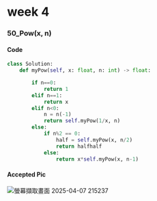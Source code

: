 # week 4
### 50_Pow(x, n)
#### Code
```python
class Solution:
    def myPow(self, x: float, n: int) -> float:

        if n==0:
            return 1
        elif n==1:
            return x
        elif n<0:
            n = n(-1)
            return self.myPow(1/x, n)
        else:
            if n%2 == 0:
                half = self.myPow(x, n/2)
                return halfhalf
            else: 
                return x*self.myPow(x, n-1)
```
#### Accepted Pic
![螢幕擷取畫面 2025-04-07 215237](https://github.com/user-attachments/assets/c11bf88d-f518-42c7-93a0-ac3b62b7a65c)


